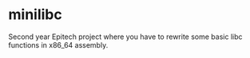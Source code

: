 # minilibc

Second year Epitech project where you have to rewrite some basic libc functions in x86_64 assembly.
